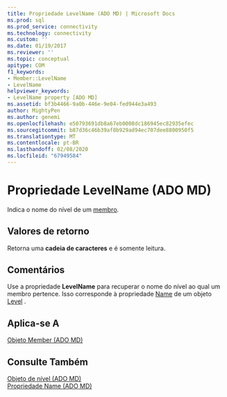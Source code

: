 ```yaml
---
title: Propriedade LevelName (ADO MD) | Microsoft Docs
ms.prod: sql
ms.prod_service: connectivity
ms.technology: connectivity
ms.custom: ''
ms.date: 01/19/2017
ms.reviewer: ''
ms.topic: conceptual
apitype: COM
f1_keywords:
- Member::LevelName
- LevelName
helpviewer_keywords:
- LevelName property [ADO MD]
ms.assetid: bf3b4466-9a0b-446e-9e04-fed944e3a493
author: MightyPen
ms.author: genemi
ms.openlocfilehash: e50793691db8a67eb0008dc186945ec82935efec
ms.sourcegitcommit: b87d36c46b39af8b929ad94ec707dee8800950f5
ms.translationtype: MT
ms.contentlocale: pt-BR
ms.lasthandoff: 02/08/2020
ms.locfileid: "67949584"
---
```

# <a name="levelname-property-ado-md"></a>Propriedade LevelName (ADO MD)
Indica o nome do nível de um [membro](../../../ado/reference/ado-md-api/member-object-ado-md.md).  
  
## <a name="return-values"></a>Valores de retorno  
 Retorna uma **cadeia de caracteres** e é somente leitura.  
  
## <a name="remarks"></a>Comentários  
 Use a propriedade **LevelName** para recuperar o nome do nível ao qual um membro pertence. Isso corresponde à propriedade [Name](../../../ado/reference/ado-md-api/name-property-ado-md.md) de um objeto [Level](../../../ado/reference/ado-md-api/level-object-ado-md.md) .  
  
## <a name="applies-to"></a>Aplica-se A  
 [Objeto Member (ADO MD)](../../../ado/reference/ado-md-api/member-object-ado-md.md)  
  
## <a name="see-also"></a>Consulte Também  
 [Objeto de nível (ADO MD)](../../../ado/reference/ado-md-api/level-object-ado-md.md)   
 [Propriedade Name (ADO MD)](../../../ado/reference/ado-md-api/name-property-ado-md.md)
